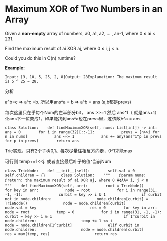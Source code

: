 # Maximum XOR of Two Numbers in an Array



Given a **non-empty** array of numbers, a0, a1, a2, … , an-1, where 0 ≤ ai &lt; 231.

Find the maximum result of ai XOR aj, where 0 ≤ i, j &lt; n.

Could you do this in O\(n\) runtime?

**Example:**

```text
Input: [3, 10, 5, 25, 2, 8]Output: 28Explanation: The maximum result is 5 ^ 25 = 28.
```

分析

a^b=c =&gt; a^c =b. 所以用ans^a = b =&gt; a^b = ans    \(a,b都是prevs\)

每次这里只在乎每个Num的左半部分bit， ans &gt;&gt;=1 然后 ans^1（ 就是ans+1）让ans下一位变成1，如果能找到ans^a也在prevs里，这该数b^a = ans

```text
class Solution:    def findMaximumXOR(self, nums: List[int]) -> int:        ans = 0        for i in range(32)[::-1]:            prevs = [n>>i for n in nums]            ans <<= 1            ans += any(ans^1^p in prevs for p in prevs)        return ans
```

Trie实现，只有2个子树0,1。每次尽量往相反方向走，0^1才能max

可行则 temp+=1&lt;&lt;j. 或者直接最后叶子的值^当前Num

```text
class TrieNode:    def __init__(self):        self.val = 0        self.children = {}       class Solution:    """    @param nums:     @return: the maximum result of ai XOR aj, where 0 Ã¢ÂÂ¤ i, j < n    """    def findMaximumXOR(self, arr):        root = TrieNode()                for key in arr:            node = root            for i in range(31, -1, -1):                curbit = key >> i & 1                if curbit not in node.children:                    node.children[curbit] = TrieNode()                node = node.children[curbit]            node.val = key                        res = 0        for key in arr:            node = root            temp = 0            for i in range(31, -1, -1):                curbit = key >> i & 1                                if 1^curbit in node.children:                    temp += 1 << i                    node = node.children[1^curbit]                elif curbit in node.children:                    node = node.children[curbit]            res = max(temp, res)                    return res
```

